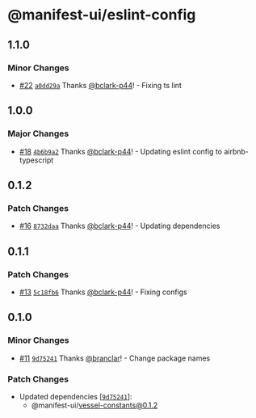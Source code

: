 # @manifest-ui/eslint-config

## 1.1.0

### Minor Changes

- [#22](https://github.com/project44/vessel/pull/22)
  [`a0dd29a`](https://github.com/project44/vessel/commit/a0dd29a00d02745d15ec8c7ee3f5c4f60f2cc03f)
  Thanks [@bclark-p44](https://github.com/bclark-p44)! - Fixing ts lint

## 1.0.0

### Major Changes

- [#18](https://github.com/project44/vessel/pull/18)
  [`4b6b9a2`](https://github.com/project44/vessel/commit/4b6b9a22fad4bddca482f84fc3f8c6f026e69b55)
  Thanks [@bclark-p44](https://github.com/bclark-p44)! - Updating eslint config to airbnb-typescript

## 0.1.2

### Patch Changes

- [#16](https://github.com/project44/vessel/pull/16)
  [`8732daa`](https://github.com/project44/vessel/commit/8732daa7af30b297b10a43152ba4ea6678fa6935)
  Thanks [@bclark-p44](https://github.com/bclark-p44)! - Updating dependencies

## 0.1.1

### Patch Changes

- [#13](https://github.com/project44/vessel/pull/13)
  [`5c18fb6`](https://github.com/project44/vessel/commit/5c18fb64520d1ab05d7f01cf6038df78ac6c7171)
  Thanks [@bclark-p44](https://github.com/bclark-p44)! - Fixing configs

## 0.1.0

### Minor Changes

- [#11](https://github.com/project44/vessel/pull/11)
  [`9d75241`](https://github.com/project44/vessel/commit/9d752412a1ee1adfb52c6393b4323ef969ca5dfe)
  Thanks [@branclar](https://github.com/branclar)! - Change package names

### Patch Changes

- Updated dependencies
  [[`9d75241`](https://github.com/project44/vessel/commit/9d752412a1ee1adfb52c6393b4323ef969ca5dfe)]:
  - @manifest-ui/vessel-constants@0.1.2
